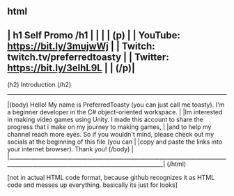 html
-------------------------------------
| h1 Self Promo /h1                 |
|                                   |
| (p)                               | 
| YouTube: https://bit.ly/3mujwWj   |
| Twitch: twitch.tv/preferredtoasty |
| Twitter: https://bit.ly/3elhL9L   |
|                               (/p)|
-------------------------------------


(h2) Introduction (/h2)

 ______________________________________________________________________________________________________________________________________
|(body) Hello! My name is PreferredToasty (you can just call me toasty). I'm a beginner developer in the C# object-oriented workspace. |
|Im interested in making video games using Unity. I made this account to share the progress that i make on my journey to making games, |
|and to help my channel reach more eyes. So if you wouldn't mind, please check out my socials at the beginning of this file (you can   |
|copy and paste the links into your internet browser). Thank you! (/body)                                                              |
|______________________________________________________________________________________________________________________________________|
(/html)



[not in actual HTML code format, because github recognizes it as HTML code and messes up everything. basically its just for looks]
